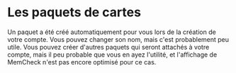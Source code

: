 ﻿# Les paquets de cartes

Un paquet a été créé automatiquement pour vous lors de la création de votre compte.
Vous pouvez changer son nom, mais c'est probablement peu utile.
Vous pouvez créer d'autres paquets qui seront attachés à votre compte, mais il peu probable que vous en ayez l'utilité, et l'affichage de MemCheck n'est pas encore optimisé pour ce cas.

